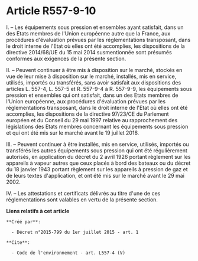 # Article R557-9-10

I. – Les équipements sous pression et ensembles ayant satisfait, dans un des Etats membres de l'Union européenne autre que la
France, aux procédures d'évaluation prévues par les réglementations transposant, dans le droit interne de l'Etat où elles ont
été accomplies, les dispositions de la directive 2014/68/UE du 15 mai 2014 susmentionnée sont présumés conformes aux
exigences de la présente section.

II. – Peuvent continuer à être mis à disposition sur le marché, stockés en vue de leur mise à disposition sur le marché,
installés, mis en service, utilisés, importés ou transférés, sans avoir satisfait aux dispositions des articles L. 557-4, L.
557-5 et R. 557-9-4 à R. 557-9-9, les équipements sous pression et ensembles qui ont satisfait, dans un des Etats membres de
l'Union européenne, aux procédures d'évaluation prévues par les réglementations transposant, dans le droit interne de l'Etat
où elles ont été accomplies, les dispositions de la directive 97/23/CE du Parlement européen et du Conseil du 29 mai 1997
relative au rapprochement des législations des Etats membres concernant les équipements sous pression et qui ont été mis sur
le marché avant le 19 juillet 2016.

III. – Peuvent continuer à être installés, mis en service, utilisés, importés ou transférés les autres équipements sous
pression qui ont été régulièrement autorisés, en application du décret du 2 avril 1926 portant règlement sur les appareils à
vapeur autres que ceux placés à bord des bateaux ou du décret du 18 janvier 1943 portant règlement sur les appareils à
pression de gaz et de leurs textes d'application, et ont été mis sur le marché avant le 29 mai 2002.

IV. – Les attestations et certificats délivrés au titre d'une de ces réglementations sont valables en vertu de la présente
section.

**Liens relatifs à cet article**

	**Créé par**:

	  - Décret n°2015-799 du 1er juillet 2015 - art. 1

	**Cite**:

	  - Code de l'environnement - art. L557-4 (V)
